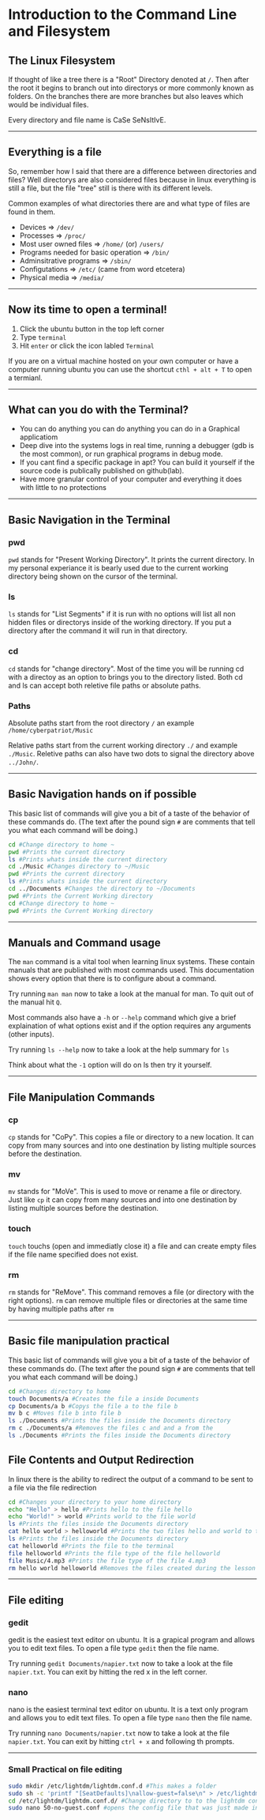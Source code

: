 #  Introduction to the Command Line and Filesystem

## The Linux Filesystem

If thought of like a tree there is a "Root" Directory denoted at `/`. Then after the root it begins to branch out into directorys or more commonly known as folders. On the branches there are more branches but also leaves which would be individual files.

Every directory and file name is CaSe SeNsItIvE.

---

## Everything is a file

So, remember how I said that there are a difference between directories and files? Well directorys are also considered files because in linux everything is still a file, but the file "tree" still is there with its different levels.

Common examples of what directories there are and what type of files are found in them.

* Devices => `/dev/`
* Processes => `/proc/`
* Most user owned files => `/home/` (or) `/users/`
* Programs needed for basic operation => `/bin/`
* Adminsitrative programs => `/sbin/`
* Configutations => `/etc/` (came from word etcetera)
* Physical media => `/media/`

---

## Now its time to open a terminal!

1. Click the ubuntu button in the top left corner
1. Type `terminal`
1. Hit `enter` or click the icon labled `Terminal`

If you are on a virtual machine hosted on your own computer or have a computer running ubuntu you can use the shortcut `cthl + alt + T` to open a termianl.

---

## What can you do with the Terminal?

* You can do anything you can do anything you can do in a Graphical applicatiom
* Deep dive into the systems logs in real time, running a debugger (gdb is the most common), or run graphical programs in debug mode.
* If you cant find a specific package in apt? You can build it yourself if the source code is publically published on github(lab).
* Have more granular control of your computer and everything it does with little to no protections

---

## Basic Navigation in the Terminal

### pwd

`pwd` stands for "Present Working Directory". It prints the current directory. In my personal experiance it is bearly used due to the current working directory being shown on the cursor of the terminal.

### ls

`ls` stands for "List Segments" if it is run with no options will list all non hidden files or directorys inside of the working directory. If you put a directory after the command it will run in that directory.

### cd

`cd` stands for "change directory". Most of the time you will be running cd with a directoy as an option to brings you to the directory listed. Both cd and ls can accept both reletive file paths or absolute paths.

### Paths

Absolute paths start from the root directory `/` an example `/home/cyberpatriot/Music`

Relative paths start from the current working directory `./` and example `./Music`. Reletive paths can also have two dots to signal the directory above `../John/`.

---

## Basic Navigation hands on if possible

This basic list of commands will give you a bit of a taste of the behavior of these commands do. (The text after the pound sign `#` are comments that tell you what each command will be doing.)

```sh
cd #Change directory to home ~
pwd #Prints the current directory
ls #Prints whats inside the current directory
cd ./Music #Changes directory to ~/Music
pwd #Prints the current directory
ls #Prints whats inside the current directory
cd ../Documents #Changes the directory to ~/Documents
pwd #Prints the Current Working directory
cd #Change directory to home ~
pwd #Prints the Current Working directory
```

---

## Manuals and Command usage

The `man` command is a vital tool when learning linux systems. These contain manuals that are published with most commands used. This documentation shows every option that there is to configure about a command.

Try running `man man` now to take a look at the manual for man. To quit out of the manual hit `Q`.

Most commands also have a `-h` or `--help` command which give a brief explaination of what options exist and if the option requires any arguments (other inputs).

Try running `ls --help` now to take a look at the help summary for `ls`

Think about what the `-1` option will do on ls then try it yourself.

---

## File Manipulation Commands

### cp

`cp` stands for "CoPy". This copies a file or directory to a new location. It can copy from many sources and into one destination by listing multiple sources before the destination.

### mv

`mv` stands for "MoVe". This is used to move or rename a file or directory. Just like `cp` it can copy from many sources and into one destination by listing multiple sources before the destination.

### touch

`touch` touchs (open and immediatly close it) a file and can create empty files if the file name specified does not exist.

### rm

`rm` stands for "ReMove". This command removes a file (or directory with the right options). `rm` can remove multiple files or directories at the same time by having multiple paths after `rm`

---

## Basic file manipulation practical

This basic list of commands will give you a bit of a taste of the behavior of these commands do. (The text after the pound sign `#` are comments that tell you what each command will be doing.)

```sh
cd #Changes directory to home
touch Documents/a #Creates the file a inside Documents
cp Documents/a b #Copys the file a to the file b
mv b c #Moves file b into file b
ls ./Documents #Prints the files inside the Documents directory
rm c ./Documents/a #Removes the files c and and a from the 
ls ./Documents #Prints the files inside the Documents directory
```

## File Contents and Output Redirection

In linux there is the ability to redirect the output of a command to be sent to a file via the file redirection

```sh
cd #Changes your directory to your home directory
echo "Hello" > hello #Prints hello to the file hello
echo "World!" > world #Prints world to the file world
ls #Prints the files inside the Documents directory
cat hello world > helloworld #Prints the two files hello and world to the file helloworld
ls #Prints the files inside the Documents directory
cat helloworld #Prints the file to the terminal
file helloworld #Prints the file type of the file helloworld
file Music/4.mp3 #Prints the file type of the file 4.mp3
rm hello world helloworld #Removes the files created during the lesson
```

---

## File editing

### gedit
 
gedit is the easiest text editor on ubuntu. It is a grapical program and allows you to edit text files. To open a file type `gedit` then the file name.

Try running `gedit Documents/napier.txt` now to take a look at the file `napier.txt`. You can exit by hitting the red x in the left corner.

### nano
 
nano is the easiest terminal text editor on ubuntu. It is a text only program and allows you to edit text files. To open a file type `nano` then the file name.

Try running `nano Documents/napier.txt` now to take a look at the file `napier.txt`. You can exit by hitting `ctrl + x` and following th prompts.

---

### Small Practical on file editing

```sh
sudo mkdir /etc/lightdm/lightdm.conf.d #This makes a folder
sudo sh -c 'printf "[SeatDefaults]\nallow-guest=false\n" > /etc/lightdm/lightdm.conf.d/50-no-guest.conf' #Output redirection to make a config file
cd /etc/lightdm/lightdm.conf.d/ #Change directory to to the lightdm config area
sudo nano 50-no-guest.conf #opens the config file that was just made in nano
```

